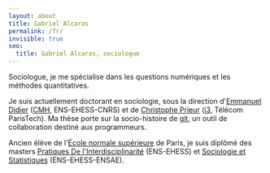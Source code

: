 ```yaml
---
layout: about
title: Gabriel Alcaras
permalink: /fr/
invisible: true
seo:
  title: Gabriel Alcaras, sociologue
---
```


Sociologue, je me spécialise dans les questions numériques et les méthodes quantitatives.

Je suis actuellement doctorant en sociologie, sous la direction d'[Emmanuel Didier](http://epidapo.ucla.edu/people/emmanuel-didier-phd) ([CMH](https://www.cmh.ens.fr/), ENS-EHESS-CNRS) et de [Christophe Prieur](http://ses.telecom-paristech.fr/en/membres/christophe-prieur/) ([i3](http://www.i-3.fr/), Télécom ParisTech).
Ma thèse porte sur la socio-histoire de [git](https://git-scm.com/), un outil de collaboration destiné aux programmeurs.

Ancien élève de l'[École normale supérieure](http://ens.fr) de Paris, je suis diplômé des masters [Pratiques De l'Interdisciplinarité](http://www.master-ett.ens.fr/index.php) (ENS-EHESS) et [Sociologie et Statistiques](http://www.master-socstat.ens.fr/) (ENS-EHESS-ENSAE).
